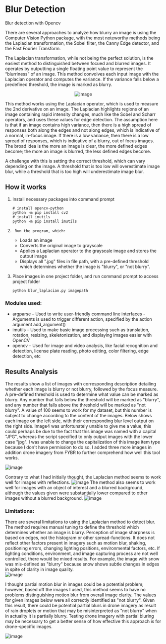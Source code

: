 # Blur Detection 

Blur detection with Opencv 

There are several approaches to analyze how blurry an image is using the Computer Vision Python package, with the most noteworthy methods being the Laplacian transformation, the Sobel filter, the Canny Edge detector, and the Fast Fourier Transform. 

The Laplacian transformation, while not being the perfect solution, is the easiest method to distinguished between focued and blurred images. It operates by outputting a single floating point value to represent the “blurriness” of an image. This method convolves each input image with the Laplacian operator and computes the variance. If the variance falls below a predefined threshold, the image is marked as blurry. 
			<p align="center">
			![image](https://user-images.githubusercontent.com/83466109/117067306-b1c30f80-acde-11eb-8959-174554b5a57a.png)
			</p>
This method works using the Laplacian operator, which is used to measure the 2nd derivative on an image. The Laplacian highlights regions of an image containing rapid intensity changes, much like the Sobel and Scharr operators, and uses these values for edge detection. The assumption here is that if an image contains high variance, then there is a high spread of responses both along the edges and not along edges, which is indicative of a normal, in-focus image. If there is a low variance, then there is a low spread of responses, which is indicative of a blurry, out of focus images. The broad idea is the more an image is clear, the more defined edges become; the more an image is blurred, the less defined edges become.       

A challenge with this is setting the correct threshold, which can vary depending on the image. A threshold that is too low will overestimate image blur, while a threshold that is too high will underestimate image blur. 

## How it works 
1.	Install necessary packages into command prompt 
       ```
      # install opencv-python
       python -m pip install cv2
      # install imutils
       python -m pip install imutils
	```
2.      Run the program, which: 
	- Loads an image
	- Converts the original image to grayscale
	- Applies a Laplacian operator to the grayscale image and stores the output image
	- Displays all ".jpg" files in file path, with a pre-defined threshold which determines whether the image is "blurry", or "not blurry".  

3. 	Place images in one project folder, and run command prompt to access project folder  
	```
	python blur_laplacian.py imagepath
	```
### Modules used: 
- argparse – Used to write user-friendly command line interfaces 
        -	Arguments is used to trigger different action, specified by the action argument add_argument()
- 	imutils – Used to make basic image processing such as translation, rotation, resizing, skeletonization, and displaying images easier with OpenCV 
- 	opencv – Used for image and video analysis, like facial recognition and detection, license plate reading, photo editing, color filtering, edge detection, etc  

## Results Analysis 
The results show a list of images with corresponding description detailing whether each image is blurry or not blurry, followed by the focus measure. A pre-defined threshold is used to determine what value can be marked as blurry. Any number that falls below the threshold will be marked as "blurry", and any number that falls above the threshold will be marked as "not blurry". A value of 100 seems to work for my dataset, but this number is subject to change according to the content of the images. Below shows each image on the left side, with their corresponding blur level output on the right side. Image4 was unfortunately unable to give me a value, this could perhaps be due to the fact that this image was named with a capital "JPG", whereas the script specified to only output images with the lower case "jpg". I was unable to change the capitalization of this image item type because I don't have permission to do so. I added three more images in addition drone imagery from FYBR to further comprehend how well this tool works.  

![image](https://user-images.githubusercontent.com/83466109/116951153-02356100-ac3c-11eb-851a-710127da53c0.png)


Contrary to what I had initially thought, the Laplacian method seems to work well for images with reflections. 
![image](https://user-images.githubusercontent.com/83466109/117076774-d40f5a00-aceb-11eb-829f-8263a25ea2c7.png)
The method also seems to work well for images with an object of interest and a blurred background, although the values given were substantially lower compared to other images without a blurred background. 
![image](https://user-images.githubusercontent.com/83466109/117078580-fd7db500-acee-11eb-9f43-eead8035bd86.png)

### Limitations: 
There are several limitations to using the Laplacian method to detect blur. The method requires manual tuning to define the threshold which determines whether an image is blurry. Perception of image sharpness is based on edges, not the histogram or other spread-functions. It does not reflect other factors present in imagery such as motion blur, shaking, positioning errors, changing lighting positions, environmental factors, etc. If lighting conditions, environment, and image capturing process are not well controlled, there would be mixed results. For example, the image with snow was mis-defined as "blurry" because snow shows subtle changes in edges in spite of clarity in image quality.  
![image](https://user-images.githubusercontent.com/83466109/116952409-73c2de80-ac3f-11eb-99c3-5a8722971a62.png)

I thought partial motion blur in images could be a potential problem; however, based off the images I used, this method seems to have no problems distinguishing motion blur from overall image clarity. The values for given images below were all correctly identified as "not blurry". Given this result, there could be potential partial blurs in drone imagery as result of rain droplets or motion that may be misinterpreted as "not blurry" when in actuality it is partially blurry. Testing drone imagery with partial bluring may be necessary to get a better sense of how effective this approach is for drone-specific images.  

![image](https://user-images.githubusercontent.com/83466109/117081148-2a809680-acf4-11eb-989f-558e7e45302f.png)

